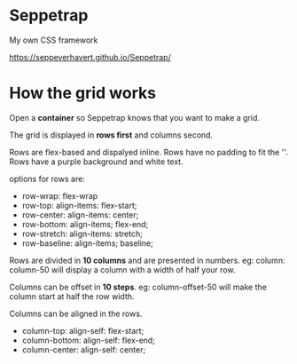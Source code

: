 # Seppetrap
My own CSS framework

https://seppeverhavert.github.io/Seppetrap/

# How the grid works
  
Open a **container** so Seppetrap knows that you want to make a grid.

The grid is displayed in **rows first** and columns second.

Rows are flex-based and dispalyed inline.
Rows have no padding to fit the '<container>'.
Rows have a purple background and white text.
  
options for rows are:
  - row-wrap: flex-wrap
  - row-top: align-items: flex-start;
  - row-center: align-items: center;
  - row-bottom: align-items; flex-end;
  - row-stretch: align-items: stretch;
  - row-baseline: align-items; baseline;
  
  Rows are divided in **10 columns** and are presented in numbers.
  eg: column: column-50 will display a column with a width of half your row.
  
  Columns can be offset in **10 steps**.
  eg: column-offset-50 will make the column start at half the row width.
  
  Columns can be aligned in the rows.
  - column-top:  align-self: flex-start;
  - column-bottom: align-self: flex-end;
  - column-center: align-self: center;
  

  
